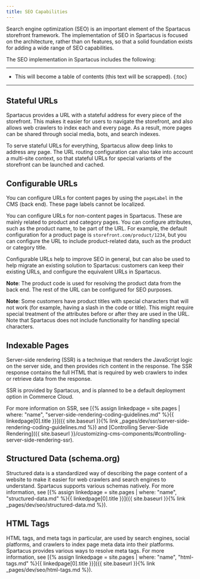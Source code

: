 ```yaml
---
title: SEO Capabilities
---
```


Search engine optimization (SEO) is an important element of the Spartacus storefront framework. The implementation of SEO in Spartacus is focused on the architecture, rather than on features, so that a solid foundation exists for adding a wide range of SEO capabilities.

The SEO implementation in Spartacus includes the following:

***

- This will become a table of contents (this text will be scrapped).
{:toc}

***

## Stateful URLs

Spartacus provides a URL with a stateful address for every piece of the storefront. This makes it easier for users to navigate the storefront, and also allows web crawlers to index each and every page. As a result, more pages can be shared through social media, bots, and search indexes.

To serve stateful URLs for everything, Spartacus allow deep links to address any page. The URL routing configuration can also take into account a multi-site context, so that stateful URLs for special variants of the storefront can be launched and cached.

## Configurable URLs

You can configure URLs for content pages by using the `pageLabel` in the CMS (back end). These page labels cannot be localized.

You can configure URLs for non-content pages in Spartacus. These are mainly related to product and category pages. You can configure attributes, such as the product name, to be part of the URL. For example, the default configuration for a product page is `storefront.com/product/1234`, but you can configure the URL to include product-related data, such as the product or category title.

Configurable URLs help to improve SEO in general, but can also be used to help migrate an existing solution to Spartacus: customers can keep their existing URLs, and configure the equivalent URLs in Spartacus.

**Note**: The product code is used for resolving the product data from the back end. The rest of the URL can be configured for SEO purposes.

**Note**: Some customers have product titles with special characters that will not work (for example, having a slash in the code or title). This might require special treatment of the attributes before or after they are used in the URL. Note that Spartacus does not include functionality for handling special characters.

## Indexable Pages

Server-side rendering (SSR) is a technique that renders the JavaScript logic on the server side, and then provides rich content in the response. The SSR response contains the full HTML that is required by web crawlers to index or retrieve data from the response.

SSR is provided by Spartacus, and is planned to be a default deployment option in Commerce Cloud.

For more information on SSR, see [{% assign linkedpage = site.pages | where: "name", "server-side-rendering-coding-guidelines.md" %}{{ linkedpage[0].title }}]({{ site.baseurl }}{% link _pages/dev/ssr/server-side-rendering-coding-guidelines.md %}) and [Controlling Server-Side Rendering]({{ site.baseurl }}/customizing-cms-components/#controlling-server-side-rendering-ssr).

## Structured Data (schema.org)

Structured data is a standardized way of describing the page content of a website to make it easier for web crawlers and search engines to understand. Spartacus supports various schemas natively. For more information, see [{% assign linkedpage = site.pages | where: "name", "structured-data.md" %}{{ linkedpage[0].title }}]({{ site.baseurl }}{% link _pages/dev/seo/structured-data.md %}).

## HTML Tags

HTML tags, and meta tags in particular, are used by search engines, social platforms, and crawlers to index page meta data into their platforms. Spartacus provides various ways to resolve meta tags. For more information, see [{% assign linkedpage = site.pages | where: "name", "html-tags.md" %}{{ linkedpage[0].title }}]({{ site.baseurl }}{% link _pages/dev/seo/html-tags.md %}).
